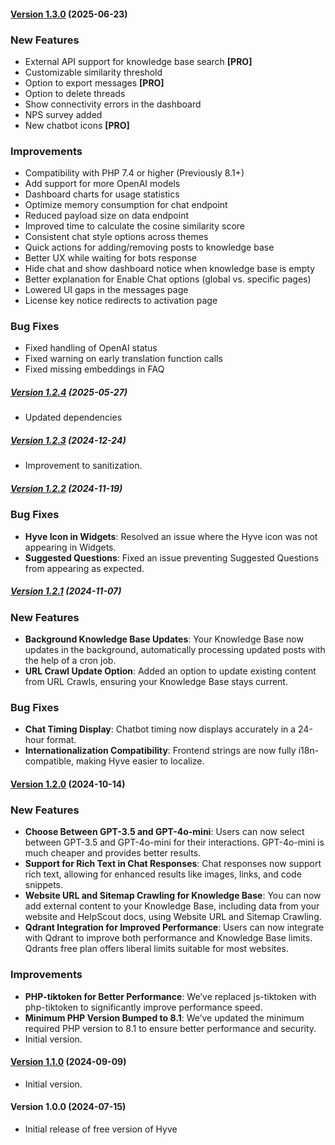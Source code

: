 #### [Version 1.3.0](https://github.com/Codeinwp/hyve-lite/compare/v1.2.4...v1.3.0) (2025-06-23)

### New Features

- External API support for knowledge base search **[PRO]**
- Customizable similarity threshold
- Option to export messages **[PRO]**
- Option to delete threads
- Show connectivity errors in the dashboard
- NPS survey added
- New chatbot icons **[PRO]**

### Improvements

- Compatibility with PHP 7.4 or higher (Previously 8.1+)
- Add support for more OpenAI models
- Dashboard charts for usage statistics
- Optimize memory consumption for chat endpoint
- Reduced payload size on data endpoint
- Improved time to calculate the cosine similarity score
- Consistent chat style options across themes
- Quick actions for adding/removing posts to knowledge base
- Better UX while waiting for bots response
- Hide chat and show dashboard notice when knowledge base is empty
- Better explanation for Enable Chat options (global vs. specific pages)
- Lowered UI gaps in the messages page
- License key notice redirects to activation page

### Bug Fixes

- Fixed handling of OpenAI status
- Fixed warning on early translation function calls
- Fixed missing embeddings in FAQ

##### [Version 1.2.4](https://github.com/Codeinwp/hyve-lite/compare/v1.2.3...v1.2.4) (2025-05-27)

- Updated dependencies

##### [Version 1.2.3](https://github.com/Codeinwp/hyve-lite/compare/v1.2.2...v1.2.3) (2024-12-24)

- Improvement to sanitization.

##### [Version 1.2.2](https://github.com/Codeinwp/hyve-lite/compare/v1.2.1...v1.2.2) (2024-11-19)

### Bug Fixes
- **Hyve Icon in Widgets**: Resolved an issue where the Hyve icon was not appearing in Widgets.
- **Suggested Questions**: Fixed an issue preventing Suggested Questions from appearing as expected.

##### [Version 1.2.1](https://github.com/Codeinwp/hyve-lite/compare/v1.2.0...v1.2.1) (2024-11-07)

### New Features
- **Background Knowledge Base Updates**: Your Knowledge Base now updates in the background, automatically processing updated posts with the help of a cron job.
- **URL Crawl Update Option**: Added an option to update existing content from URL Crawls, ensuring your Knowledge Base stays current.

### Bug Fixes
- **Chat Timing Display**: Chatbot timing now displays accurately in a 24-hour format.
- **Internationalization Compatibility**: Frontend strings are now fully i18n-compatible, making Hyve easier to localize.

#### [Version 1.2.0](https://github.com/Codeinwp/hyve-lite/compare/v1.1.0...v1.2.0) (2024-10-14)

### New Features
- **Choose Between GPT-3.5 and GPT-4o-mini**: Users can now select between GPT-3.5 and GPT-4o-mini for their interactions. GPT-4o-mini is much cheaper and provides better results.
- **Support for Rich Text in Chat Responses**: Chat responses now support rich text, allowing for enhanced results like images, links, and code snippets.
- **Website URL and Sitemap Crawling for Knowledge Base**: You can now add external content to your Knowledge Base, including data from your website and HelpScout docs, using Website URL and Sitemap Crawling.
- **Qdrant Integration for Improved Performance**: Users can now integrate with Qdrant to improve both performance and Knowledge Base limits. Qdrants free plan offers liberal limits suitable for most websites.

### Improvements
- **PHP-tiktoken for Better Performance**: We’ve replaced js-tiktoken with php-tiktoken to significantly improve performance speed.
- **Minimum PHP Version Bumped to 8.1**: We’ve updated the minimum required PHP version to 8.1 to ensure better performance and security.
- Initial version.

#### [Version 1.1.0](https://github.com/Codeinwp/hyve-lite/compare/v1.0.0...v1.1.0) (2024-09-09)

- Initial version.

####   Version 1.0.0 (2024-07-15)

- Initial release of free version of Hyve
